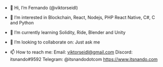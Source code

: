 - 👋 Hi, I’m Fernando (@viktorseidl)

- 👀 I’m interested in Blockchain, React, Nodejs, PHP React Native, C#, C and Python

- 🌱 I’m currently learning Solidity, Ride, Blender and Unity

- 💞️ I’m looking to collaborate on: Just ask me 

- 📫 How to reach me:
Email: viktorseidl@gmail.com
Discord: itsnando#9592
Telegram: @itsnandodotcom
https://www.itsnando.com

<!---
viktorseidl/viktorseidl is a ✨ special ✨ repository because its `README.md` (this file) appears on your GitHub profile.
You can click the Preview link to take a look at your changes.
--->
